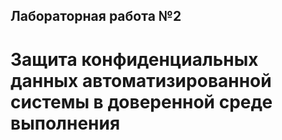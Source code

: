 ## Лабораторная работа №2
# Защита конфиденциальных данных автоматизированной системы в доверенной среде выполнения